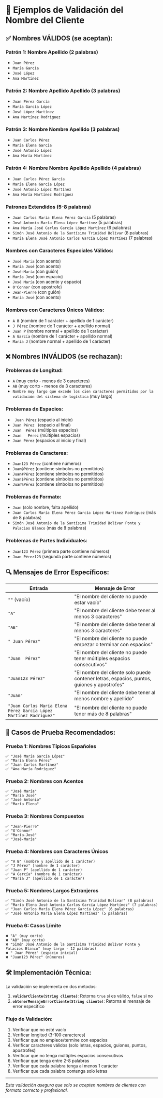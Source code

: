 # 🧪 Ejemplos de Validación del Nombre del Cliente

## ✅ **Nombres VÁLIDOS (se aceptan):**

### **Patrón 1: Nombre Apellido (2 palabras)**
- `Juan Pérez`
- `María García`
- `José López`
- `Ana Martínez`

### **Patrón 2: Nombre Apellido Apellido (3 palabras)**
- `Juan Pérez García`
- `María García López`
- `José López Martínez`
- `Ana Martínez Rodríguez`

### **Patrón 3: Nombre Nombre Apellido (3 palabras)**
- `Juan Carlos Pérez`
- `María Elena García`
- `José Antonio López`
- `Ana María Martínez`

### **Patrón 4: Nombre Nombre Apellido Apellido (4 palabras)**
- `Juan Carlos Pérez García`
- `María Elena García López`
- `José Antonio López Martínez`
- `Ana María Martínez Rodríguez`

### **Patrones Extendidos (5-8 palabras)**
- `Juan Carlos María Elena Pérez García` (5 palabras)
- `José Antonio María Elena López Martínez` (5 palabras)
- `Ana María José Carlos García López Martínez` (6 palabras)
- `Simón José Antonio de la Santísima Trinidad Bolívar` (8 palabras)
- `María Elena José Antonio Carlos García López Martínez` (7 palabras)

### **Nombres con Caracteres Especiales Válidos:**
- `José María` (con acento)
- `María José` (con acento)
- `José-María` (con guión)
- `María José` (con espacio)
- `José María` (con acento y espacio)
- `O'Connor` (con apostrofe)
- `Jean-Pierre` (con guión)
- `María José` (con acento)

### **Nombres con Caracteres Únicos Válidos:**
- `A B` (nombre de 1 carácter + apellido de 1 carácter)
- `J Pérez` (nombre de 1 carácter + apellido normal)
- `Juan P` (nombre normal + apellido de 1 carácter)
- `A García` (nombre de 1 carácter + apellido normal)
- `María J` (nombre normal + apellido de 1 carácter)

## ❌ **Nombres INVÁLIDOS (se rechazan):**

### **Problemas de Longitud:**
- `A` (muy corto - menos de 3 caracteres)
- `AB` (muy corto - menos de 3 caracteres)
- `Nombre muy largo que excede los cien caracteres permitidos por la validación del sistema de logística` (muy largo)

### **Problemas de Espacios:**
- ` Juan Pérez` (espacio al inicio)
- `Juan Pérez ` (espacio al final)
- `Juan  Pérez` (múltiples espacios)
- `Juan   Pérez` (múltiples espacios)
- ` Juan Pérez ` (espacios al inicio y final)

### **Problemas de Caracteres:**
- `Juan123 Pérez` (contiene números)
- `Juan@Pérez` (contiene símbolos no permitidos)
- `Juan#Pérez` (contiene símbolos no permitidos)
- `Juan$Pérez` (contiene símbolos no permitidos)
- `Juan%Pérez` (contiene símbolos no permitidos)

### **Problemas de Formato:**
- `Juan` (solo nombre, falta apellido)
- `Juan Carlos María Elena Pérez García López Martínez Rodríguez` (más de 8 palabras)
- `Simón José Antonio de la Santísima Trinidad Bolívar Ponte y Palacios Blanco` (más de 8 palabras)

### **Problemas de Partes Individuales:**
- `Juan123 Pérez` (primera parte contiene números)
- `Juan Pérez123` (segunda parte contiene números)

## 🔍 **Mensajes de Error Específicos:**

| Entrada | Mensaje de Error |
|---------|------------------|
| `""` (vacío) | "El nombre del cliente no puede estar vacío" |
| `"A"` | "El nombre del cliente debe tener al menos 3 caracteres" |
| `"AB"` | "El nombre del cliente debe tener al menos 3 caracteres" |
| `" Juan Pérez"` | "El nombre del cliente no puede empezar o terminar con espacios" |
| `"Juan  Pérez"` | "El nombre del cliente no puede tener múltiples espacios consecutivos" |
| `"Juan123 Pérez"` | "El nombre del cliente solo puede contener letras, espacios, puntos, guiones y apostrofes" |
| `"Juan"` | "El nombre del cliente debe tener al menos nombre y apellido" |
| `"Juan Carlos María Elena Pérez García López Martínez Rodríguez"` | "El nombre del cliente no puede tener más de 8 palabras" |

## 🎯 **Casos de Prueba Recomendados:**

### **Prueba 1: Nombres Típicos Españoles**
```
✅ "José María García López"
✅ "María Elena Pérez"
✅ "Juan Carlos Martínez"
✅ "Ana María Rodríguez"
```

### **Prueba 2: Nombres con Acentos**
```
✅ "José María"
✅ "María José"
✅ "José Antonio"
✅ "María Elena"
```

### **Prueba 3: Nombres Compuestos**
```
✅ "Jean-Pierre"
✅ "O'Connor"
✅ "María-José"
✅ "José-María"
```

### **Prueba 4: Nombres con Caracteres Únicos**
```
✅ "A B" (nombre y apellido de 1 carácter)
✅ "J Pérez" (nombre de 1 carácter)
✅ "Juan P" (apellido de 1 carácter)
✅ "A García" (nombre de 1 carácter)
✅ "María J" (apellido de 1 carácter)
```

### **Prueba 5: Nombres Largos Extranjeros**
```
✅ "Simón José Antonio de la Santísima Trinidad Bolívar" (8 palabras)
✅ "María Elena José Antonio Carlos García López Martínez" (7 palabras)
✅ "Juan Carlos María Elena Pérez García López" (6 palabras)
✅ "José Antonio María Elena López Martínez" (5 palabras)
```

### **Prueba 6: Casos Límite**
```
❌ "A" (muy corto)
❌ "AB" (muy corto)
❌ "Simón José Antonio de la Santísima Trinidad Bolívar Ponte y Palacios Blanco" (muy largo - 12 palabras)
❌ " Juan Pérez" (espacio inicial)
❌ "Juan123 Pérez" (números)
```

## 🛠️ **Implementación Técnica:**

La validación se implementa en dos métodos:

1. **`validarCliente(String cliente)`**: Retorna `true` si es válido, `false` si no
2. **`obtenerMensajeErrorCliente(String cliente)`**: Retorna el mensaje de error específico

### **Flujo de Validación:**
1. Verificar que no esté vacío
2. Verificar longitud (3-100 caracteres)
3. Verificar que no empiece/termine con espacios
4. Verificar caracteres válidos (solo letras, espacios, guiones, puntos, apostrofes)
5. Verificar que no tenga múltiples espacios consecutivos
6. Verificar que tenga entre 2-8 palabras
7. Verificar que cada palabra tenga al menos 1 carácter
8. Verificar que cada palabra contenga solo letras

---

*Esta validación asegura que solo se acepten nombres de clientes con formato correcto y profesional.*
